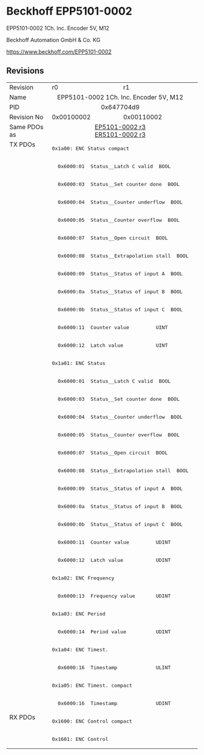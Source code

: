 # Beckhoff EPP5101-0002

EPP5101-0002 1Ch. Inc. Encoder 5V, M12

Beckhoff Automation GmbH & Co. KG

https://www.beckhoff.com/EPP5101-0002

## Revisions
<table>
<tr >
<td>Revision</td>
<td>r0</td>
<td>r1</td>
</tr>
<tr >
<td>Name</td>
<td colspan=2 align="center">EPP5101-0002 1Ch. Inc. Encoder 5V, M12</td>
</tr>
<tr >
<td>PID</td>
<td colspan=2 align="center">0x647704d9</td>
</tr>
<tr >
<td>Revision No</td>
<td>0x00100002</td>
<td>0x00110002</td>
</tr>
<tr >
<td>Same PDOs as</td>
<td colspan=2 align="center"><a href="EP5101-0002">EP5101-0002 r3</a><br/><a href="ER5101-0002">ER5101-0002 r3</a></td>
</tr>
<tr class="txpdo pdosection">
<td rowspan=32 valign=top>TX PDOs</td>
<td colspan=2 align="left"><pre>0x1a00: ENC Status compact</pre></td>
<td></td>
</tr>
<tr class="txpdo">
<td colspan=2 align="left"><pre>  0x6000:01  Status__Latch C valid  BOOL</pre></td>
</tr>
<tr class="txpdo">
<td colspan=2 align="left"><pre>  0x6000:03  Status__Set counter done  BOOL</pre></td>
</tr>
<tr class="txpdo">
<td colspan=2 align="left"><pre>  0x6000:04  Status__Counter underflow  BOOL</pre></td>
</tr>
<tr class="txpdo">
<td colspan=2 align="left"><pre>  0x6000:05  Status__Counter overflow  BOOL</pre></td>
</tr>
<tr class="txpdo">
<td colspan=2 align="left"><pre>  0x6000:07  Status__Open circuit  BOOL</pre></td>
</tr>
<tr class="txpdo">
<td colspan=2 align="left"><pre>  0x6000:08  Status__Extrapolation stall  BOOL</pre></td>
</tr>
<tr class="txpdo">
<td colspan=2 align="left"><pre>  0x6000:09  Status__Status of input A  BOOL</pre></td>
</tr>
<tr class="txpdo">
<td colspan=2 align="left"><pre>  0x6000:0a  Status__Status of input B  BOOL</pre></td>
</tr>
<tr class="txpdo">
<td colspan=2 align="left"><pre>  0x6000:0b  Status__Status of input C  BOOL</pre></td>
</tr>
<tr class="txpdo">
<td colspan=2 align="left"><pre>  0x6000:11  Counter value         UINT</pre></td>
</tr>
<tr class="txpdo">
<td colspan=2 align="left"><pre>  0x6000:12  Latch value           UINT</pre></td>
</tr>
<tr class="txpdo pdosection">
<td colspan=2 align="left"><pre>0x1a01: ENC Status</pre></td>
</tr>
<tr class="txpdo">
<td colspan=2 align="left"><pre>  0x6000:01  Status__Latch C valid  BOOL</pre></td>
</tr>
<tr class="txpdo">
<td colspan=2 align="left"><pre>  0x6000:03  Status__Set counter done  BOOL</pre></td>
</tr>
<tr class="txpdo">
<td colspan=2 align="left"><pre>  0x6000:04  Status__Counter underflow  BOOL</pre></td>
</tr>
<tr class="txpdo">
<td colspan=2 align="left"><pre>  0x6000:05  Status__Counter overflow  BOOL</pre></td>
</tr>
<tr class="txpdo">
<td colspan=2 align="left"><pre>  0x6000:07  Status__Open circuit  BOOL</pre></td>
</tr>
<tr class="txpdo">
<td colspan=2 align="left"><pre>  0x6000:08  Status__Extrapolation stall  BOOL</pre></td>
</tr>
<tr class="txpdo">
<td colspan=2 align="left"><pre>  0x6000:09  Status__Status of input A  BOOL</pre></td>
</tr>
<tr class="txpdo">
<td colspan=2 align="left"><pre>  0x6000:0a  Status__Status of input B  BOOL</pre></td>
</tr>
<tr class="txpdo">
<td colspan=2 align="left"><pre>  0x6000:0b  Status__Status of input C  BOOL</pre></td>
</tr>
<tr class="txpdo">
<td colspan=2 align="left"><pre>  0x6000:11  Counter value         UDINT</pre></td>
</tr>
<tr class="txpdo">
<td colspan=2 align="left"><pre>  0x6000:12  Latch value           UDINT</pre></td>
</tr>
<tr class="txpdo pdosection">
<td colspan=2 align="left"><pre>0x1a02: ENC Frequency</pre></td>
</tr>
<tr class="txpdo">
<td colspan=2 align="left"><pre>  0x6000:13  Frequency value       UDINT</pre></td>
</tr>
<tr class="txpdo pdosection">
<td colspan=2 align="left"><pre>0x1a03: ENC Period</pre></td>
</tr>
<tr class="txpdo">
<td colspan=2 align="left"><pre>  0x6000:14  Period value          UDINT</pre></td>
</tr>
<tr class="txpdo pdosection">
<td colspan=2 align="left"><pre>0x1a04: ENC Timest.</pre></td>
</tr>
<tr class="txpdo">
<td colspan=2 align="left"><pre>  0x6000:16  Timestamp             ULINT</pre></td>
</tr>
<tr class="txpdo pdosection">
<td colspan=2 align="left"><pre>0x1a05: ENC Timest. compact</pre></td>
</tr>
<tr class="txpdo">
<td colspan=2 align="left"><pre>  0x6000:16  Timestamp             UDINT</pre></td>
</tr>
<tr class="rxpdo pdosection">
<td rowspan=2 valign=top>RX PDOs</td>
<td colspan=2 align="left"><pre>0x1600: ENC Control compact</pre></td>
<td></td>
</tr>
<tr class="rxpdo pdosection">
<td colspan=2 align="left"><pre>0x1601: ENC Control</pre></td>
</tr>
</table>
